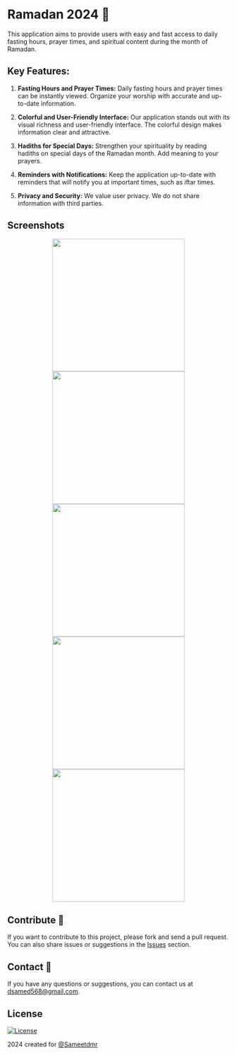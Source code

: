 # Ramadan 2024 🌙

This application aims to provide users with easy and fast access to daily fasting hours, prayer times, and spiritual content during the month of Ramadan.

## Key Features:

1. **Fasting Hours and Prayer Times:** Daily fasting hours and prayer times can be instantly viewed. Organize your worship with accurate and up-to-date information.

2. **Colorful and User-Friendly Interface:** Our application stands out with its visual richness and user-friendly interface. The colorful design makes information clear and attractive.

3. **Hadiths for Special Days:** Strengthen your spirituality by reading hadiths on special days of the Ramadan month. Add meaning to your prayers.

4. **Reminders with Notifications:** Keep the application up-to-date with reminders that will notify you at important times, such as iftar times.

5. **Privacy and Security:** We value user privacy. We do not share information with third parties.

## Screenshots

<p align="center">
<img src="https://github.com/Sameetdmr/RamadanApp/assets/43873156/39a11a8e-7d08-4ada-87c1-94e50abe70e5.png" height="300" >
<img src="https://github.com/Sameetdmr/RamadanApp/assets/43873156/47c04ddf-83b0-40f8-8988-533bcb0285f8.png" height="300" >
<img src="https://github.com/Sameetdmr/RamadanApp/assets/43873156/1e018b5d-97e0-4440-84bb-048279f823f6.png" height="300" >
<img src="https://github.com/Sameetdmr/RamadanApp/assets/43873156/ab317c98-bf0c-4deb-ad6a-722429f9c50e.png" height="300" >
<img src="https://github.com/Sameetdmr/RamadanApp/assets/43873156/02ec27d1-5d2f-47fa-b38d-a9c571e37ab6.png" height="300" >
</p>

## Contribute 🤝

If you want to contribute to this project, please fork and send a pull request. You can also share issues or suggestions in the [Issues](https://github.com/sameetdmr/RamadanApp/issues) section.

## Contact 📧

If you have any questions or suggestions, you can contact us at [dsamed568@gmail.com](mailto:dsamed568@gmail.com).

## License

[![License](https://img.shields.io/badge/license-MIT-blue.svg)](/LICENSE)

2024 created for [@Sameetdmr](https://github.com/Sameetdmr)
